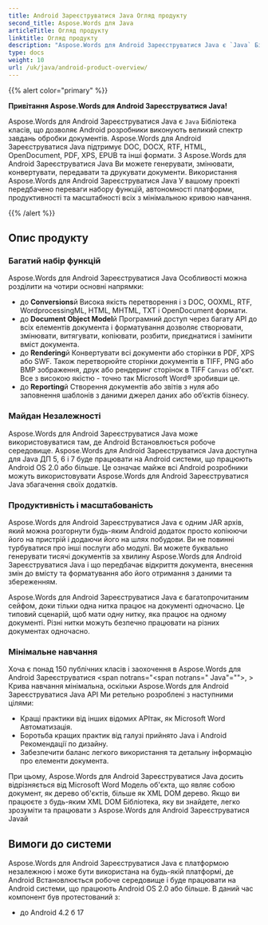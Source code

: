 ```yaml
---
title: Android Зареєструватися Java Огляд продукту
second_title: Aspose.Words для Java
articleTitle: Огляд продукту
linktitle: Огляд продукту
description: "Aspose.Words для Android Зареєструватися Java є `Java` Бібліотека класів, що дозволяє Android розробники виконують великий спектр завдань обробки документів."
type: docs
weight: 10
url: /uk/java/android-product-overview/
---
```


{{% alert color="primary" %}}

**Привітання Aspose.Words для Android Зареєструватися Java!**

Aspose.Words для Android Зареєструватися Java є `Java` Бібліотека класів, що дозволяє Android розробники виконують великий спектр завдань обробки документів. Aspose.Words для Android Зареєструватися Java підтримує DOC, DOCX, RTF, HTML, OpenDocument, PDF, XPS, EPUB та інші формати. З Aspose.Words для Android Зареєструватися Java Ви можете генерувати, змінювати, конвертувати, передавати та друкувати документи. Використання Aspose.Words для Android Зареєструватися Java У вашому проекті передбачено переваги набору функцій, автономності платформи, продуктивності та масштабності всіх з мінімальною кривою навчання.

{{% /alert %}}

## Опис продукту

### Багатий набір функцій

Aspose.Words для Android Зареєструватися Java Особливості можна розділити на чотири основні напрямки:

- до **Conversions**й Висока якість перетворення і з DOC, OOXML, RTF, WordprocessingML, HTML, MHTML, TXT і OpenDocument формати.
- до **Document Object Model**й Програмний доступ через багату API до всіх елементів документа і форматування дозволяє створювати, змінювати, витягувати, копіювати, розбити, приєднатися і замінити вміст документа.
- до **Rendering**й Конвертувати всі документи або сторінки в PDF, XPS або SWF. Також перетворюйте сторінки документів в TIFF, PNG або BMP зображення, друк або рендеринг сторінок в TIFF `Canvas` об'єкт. Все з високою якістю - точно так Microsoft Word® зробивши це.
- до **Reporting**й Створення документів або звітів з нуля або заповнення шаблонів з даними джерел даних або об’єктів бізнесу.

### Майдан Незалежності

Aspose.Words для Android Зареєструватися Java може використовуватися там, де Android Встановлюється робоче середовище. Aspose.Words для Android Зареєструватися Java доступна для Java ДП 5, 6 і 7 буде працювати на Android системи, що працюють Android OS 2.0 або більше. Це означає майже всі Android розробники можуть використовувати Aspose.Words для Android Зареєструватися Java збагачення своїх додатків.

### Продуктивність і масштабованість

Aspose.Words для Android Зареєструватися Java є одним JAR архів, який можна розгорнути будь-яким Android додаток просто копіюючи його на пристрій і додаючи його на шлях побудови. Ви не повинні турбуватися про інші послуги або модулі. Ви можете буквально генерувати тисячі документів за хвилину Aspose.Words для Android Зареєструватися Java і що передбачає відкриття документа, внесення змін до вмісту та форматування або його отримання з даними та збереженням.

Aspose.Words для Android Зареєструватися Java є багатопрочитаним сейфом, доки тільки одна нитка працює на документі одночасно. Це типовий сценарій, щоб мати одну нитку, яка працює на одному документі. Різні нитки можуть безпечно працювати на різних документах одночасно.

### Мінімальне навчання

Хоча є понад 150 публічних класів і заохочення в Aspose.Words для Android Зареєструватися <span notrans="<span notrans=" Java"=""></span>, > Крива навчання мінімальна, оскільки Aspose.Words для Android Зареєструватися Java API Ми ретельно розроблені з наступними цілями:

- Кращі практики від інших відомих APIтак, як Microsoft Word Автоматизація.
- Боротьба кращих практик від галузі прийнято Java і Android Рекомендації по дизайну.
- Забезпечити баланс легкого використання та детальну інформацію про елементи документа.

При цьому, Aspose.Words для Android Зареєструватися Java досить відрізняється від Microsoft Word Модель об'єкта, що являє собою документ, як дерево об'єктів, більше як XML DOM дерево. Якщо ви працюєте з будь-яким XML DOM Бібліотека, яку ви знайдете, легко зрозуміти та працювати з Aspose.Words для Android Зареєструватися Javaй

## Вимоги до системи

Aspose.Words для Android Зареєструватися Java є платформою незалежною і може бути використана на будь-якій платформі, де Android Встановлюється робоче середовище і буде працювати на Android системи, що працюють Android OS 2.0 або більше. В даний час компонент був протестований з:

- до Android 4.2 б 17
